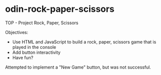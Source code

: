 # odin-rock-paper-scissors
TOP - Project Rock, Paper, Scissors

Objectives:
 - Use HTML and JavaScript to build a rock, paper, scissors game that is played in the console
 - Add button interactivity
 - Have fun?

Attempted to implement a "New Game" button, but was not successful.